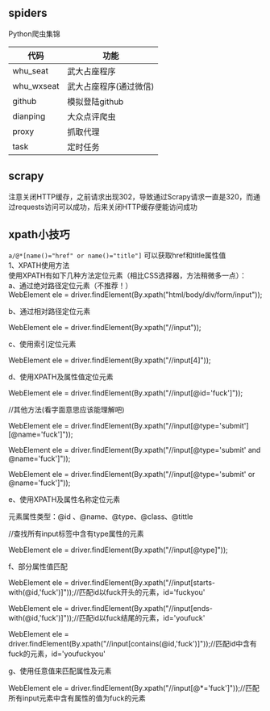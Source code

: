 ## spiders
Python爬虫集锦

| 代码 | 功能 |
| ------ | ------ |
| whu_seat | 武大占座程序 |
| whu_wxseat | 武大占座程序(通过微信) |
| github  | 模拟登陆github |
| dianping  | 大众点评爬虫 |
| proxy  | 抓取代理 |
| task  | 定时任务 |

## scrapy
注意关闭HTTP缓存，之前请求出现302，导致通过Scrapy请求一直是320，而通过requests访问可以成功，后来关闭HTTP缓存便能访问成功
## xpath小技巧
`a/@*[name()="href" or name()="title"]` 可以获取href和title属性值  
1、XPATH使用方法  
使用XPATH有如下几种方法定位元素（相比CSS选择器，方法稍微多一点）：  
a、通过绝对路径定位元素（不推荐！）  
WebElement ele = driver.findElement(By.xpath("html/body/div/form/input"));

b、通过相对路径定位元素

WebElement ele = driver.findElement(By.xpath("//input"));

c、使用索引定位元素

WebElement ele = driver.findElement(By.xpath("//input[4]"));

d、使用XPATH及属性值定位元素

WebElement ele = driver.findElement(By.xpath("//input[@id='fuck']"));

//其他方法(看字面意思应该能理解吧)

WebElement ele = driver.findElement(By.xpath("//input[@type='submit'][@name='fuck']"));

WebElement ele = driver.findElement(By.xpath("//input[@type='submit' and @name='fuck']"));

WebElement ele = driver.findElement(By.xpath("//input[@type='submit' or @name='fuck']"));

e、使用XPATH及属性名称定位元素

元素属性类型：@id 、@name、@type、@class、@tittle

//查找所有input标签中含有type属性的元素

WebElement ele = driver.findElement(By.xpath("//input[@type]"));

f、部分属性值匹配

WebElement ele = driver.findElement(By.xpath("//input[starts-with(@id,'fuck')]"));//匹配id以fuck开头的元素，id='fuckyou'

WebElement ele = driver.findElement(By.xpath("//input[ends-with(@id,'fuck')]"));//匹配id以fuck结尾的元素，id='youfuck'

WebElement ele = driver.findElement(By.xpath("//input[contains(@id,'fuck')]"));//匹配id中含有fuck的元素，id='youfuckyou'

g、使用任意值来匹配属性及元素

WebElement ele = driver.findElement(By.xpath("//input[@*='fuck']"));//匹配所有input元素中含有属性的值为fuck的元素
